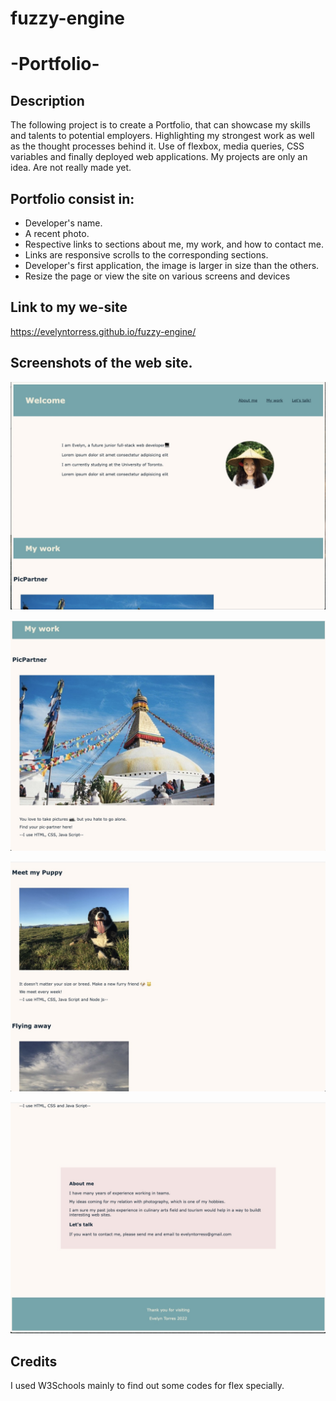 # fuzzy-engine

# -Portfolio-
## Description

The following project is to create a Portfolio, that can showcase my skills and talents to potential employers.
Highlighting my strongest work as well as the thought processes behind it. 
Use of flexbox, media queries, CSS variables and finally deployed web applications.
My projects are only an idea. Are not really made yet.

## Portfolio consist in:
- Developer's name. 
- A recent photo. 
- Respective links to sections about me, my work, and how to contact me.
- Links are responsive scrolls to the corresponding sections.
- Developer's first application, the image is larger in size than the others.
- Resize the page or view the site on various screens and devices

## Link to my we-site

https://evelyntorress.github.io/fuzzy-engine/


## Screenshots of the web site.

![](Assets/images/web-site1.jpeg)

![](Assets/images/web-site2.jpeg)


![](Assets/images/web-site3.jpeg)


![](Assets/images/web-site4.jpeg)




## Credits
I used W3Schools mainly to find out some codes for flex specially.

